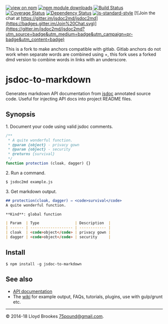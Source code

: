 [![view on npm](http://img.shields.io/npm/v/jsdoc-to-markdown.svg)](https://www.npmjs.org/package/jsdoc-to-markdown)
[![npm module downloads](http://img.shields.io/npm/dt/jsdoc-to-markdown.svg)](https://www.npmjs.org/package/jsdoc-to-markdown)
[![Build Status](https://travis-ci.org/jsdoc2md/jsdoc-to-markdown.svg?branch=master)](https://travis-ci.org/jsdoc2md/jsdoc-to-markdown)
[![Coverage Status](https://coveralls.io/repos/github/jsdoc2md/jsdoc-to-markdown/badge.svg?branch=master)](https://coveralls.io/github/jsdoc2md/jsdoc-to-markdown?branch=master)
[![Dependency Status](https://david-dm.org/jsdoc2md/jsdoc-to-markdown.svg)](https://david-dm.org/jsdoc2md/jsdoc-to-markdown)
[![js-standard-style](https://img.shields.io/badge/code%20style-standard-brightgreen.svg)](https://github.com/feross/standard)
[![Join the chat at https://gitter.im/jsdoc2md/jsdoc2md](https://badges.gitter.im/Join%20Chat.svg)](https://gitter.im/jsdoc2md/jsdoc2md?utm_source=badge&utm_medium=badge&utm_campaign=pr-badge&utm_content=badge)

This is a fork to make anchors compatible with gitlab. Gitlab anchors do not work when separate words are combined using +, this fork uses a forked dmd version to combine words in links with an underscore. 

# jsdoc-to-markdown
Generates markdown API documentation from [jsdoc](http://usejsdoc.org) annotated source code. Useful for injecting API docs into project README files.

## Synopsis

1\. Document your code using valid jsdoc comments.

```js
/**
 * A quite wonderful function.
 * @param {object} - privacy gown
 * @param {object} - security
 * @returns {survival}
 */
function protection (cloak, dagger) {}
```

2\. Run a command.

```sh
$ jsdoc2md example.js
```

3\. Get markdown output.

```markdown
## protection(cloak, dagger) ⇒ <code>survival</code>
A quite wonderful function.

**Kind**: global function

| Param  | Type                | Description  |
| ------ | ------------------- | ------------ |
| cloak  | <code>object</code> | privacy gown |
| dagger | <code>object</code> | security     |

```

## Install

```
$ npm install -g jsdoc-to-markdown
```

## See also

* [API documentation](https://github.com/jsdoc2md/jsdoc-to-markdown/blob/master/docs/API.md)
* The [wiki](https://github.com/jsdoc2md/jsdoc-to-markdown/wiki) for example output, FAQs, tutorials, plugins, use with gulp/grunt etc.

* * *

&copy; 2014-18 Lloyd Brookes <75pound@gmail.com>.

